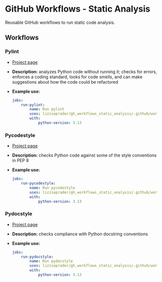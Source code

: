 # GitHub Workflows - Static Analysis

Reusable GitHub workflows to run static code analysis.


## Workflows

### Pylint

- [Project page](https://pypi.org/project/pylint/)
- **Description:** analyzes Python code without running it; checks for errors, enforces a coding standard, looks for code smells, and can make suggestions about how the code could be refactored
- **Example use:**

    ```yaml
    jobs:
        run-pylint:
            name: Run pylint
            uses: lizzieprader/gh_workflows_static_analysis/.github/workflows/pylint.yml@main
            with:
                python-version: 3.13
    ```

### Pycodestyle

- [Project page](https://pypi.org/project/pycodestyle/)
- **Description:** checks Python code against some of the style conventions in PEP 8
- **Example use:**

    ```yaml
    jobs:
        run-pycodestyle:
            name: Run pycodestyle
            uses: lizzieprader/gh_workflows_static_analysis/.github/workflows/pycodestyle.yml@main
            with:
                python-version: 3.13
    ```

### Pydocstyle

- [Project page](https://pypi.org/project/pydocstyle/)
- **Description:** checks compliance with Python docstring conventions
- **Example use:**

    ```yaml
    jobs:
        run-pydocstyle:
            name: Run pydocstyle
            uses: lizzieprader/gh_workflows_static_analysis/.github/workflows/pydocstyle.yml@main
            with:
                python-version: 3.13
    ```
